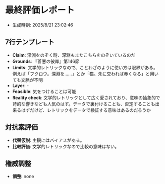 # 最終評価レポート
- 生成時刻: 2025/8/21 23:02:46

## 7行テンプレート
- **Claim**: 深淵をのぞく時、深淵もまたこちらをのぞいているのだ
- **Grounds**: 『善悪の彼岸』第146節
- **Limits**: 文学的レトリックなので、ことわざのように使い方は限界がある。例えば「フクロウ。深淵を……」とか「猫。朱に交われば赤くなる」と用いても文脈が不明
- **Layer**: -
- **Feasible**: 気をつけることは可能
- **Reality check**: 文学的レトリックとして広く愛されており、意味の抽象的で詩的な響きなども人気のはず。データで裏付けることも、否定することも出来るはずだけど、レトリックをデータで検証する意味はあるのだろうか

## 対抗案評価
- **代替仮説**: 主観にはバイアスがある。
- **比較評価**: 文学的レトリックなので比較の意味はない。

## 権威調整
- **調整**: none

